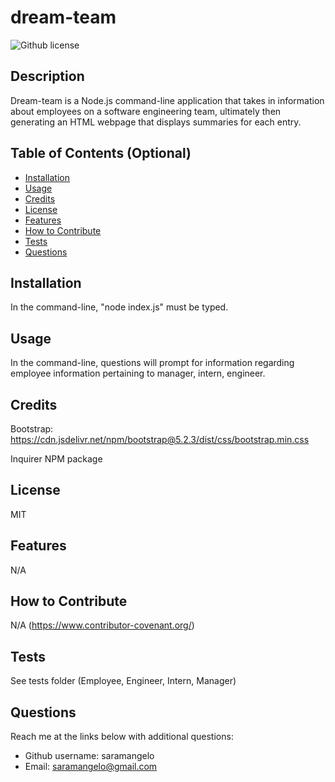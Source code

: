 # dream-team 
![Github license](https://img.shields.io/static/v1?label=License&message=MIT&color=brightgreen)

## Description 
Dream-team is a Node.js command-line application that takes in information about employees on a software engineering team, ultimately then generating an HTML webpage that displays summaries for each entry. 
  
## Table of Contents (Optional)
    
- [Installation](#installation)
- [Usage](#usage)
- [Credits](#credits)
- [License](#license)
- [Features](#features)
- [How to Contribute](#how-to-contribute)
- [Tests](#tests)
- [Questions](#questions)
  
## Installation
In the command-line, "node index.js" must be typed. 
  
  
## Usage
In the command-line, questions will prompt for information regarding employee information pertaining to manager, intern, engineer.
   
  
## Credits
Bootstrap:  https://cdn.jsdelivr.net/npm/bootstrap@5.2.3/dist/css/bootstrap.min.css

Inquirer NPM package
  
  
## License
MIT


## Features
N/A


## How to Contribute
N/A
(https://www.contributor-covenant.org/)
  

## Tests
See tests folder (Employee, Engineer, Intern, Manager)
  

## Questions
Reach me at the links below with additional questions:
- Github username: saramangelo
- Email: saramangelo@gmail.com
